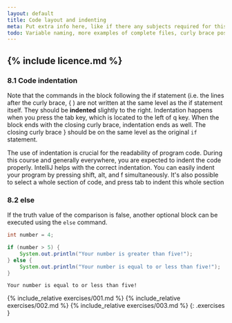```yaml
---
layout: default
title: Code layout and indenting
meta: Put extra info here, like if there any subjects required for this subject
todo: Variable naming, more examples of complete files, curly brace position
---
```

{% include licence.md %}
---
### 8.1 Code indentation

Note that the commands in the block following the if statement (i.e. the lines after the curly brace, { ) are not written at the same level as the if statement itself. They should be **indented** slightly to the right. Indentation happens when you press the tab key, which is located to the left of q key. When the block ends with the closing curly brace, indentation ends as well. The closing curly brace } should be on the same level as the original `if` statement.

The use of indentation is crucial for the readability of program code. During this course and generally everywhere, you are expected to indent the code properly. IntelliJ helps with the correct indentation. You can easily indent your program by pressing shift, alt, and f simultaneously. It's also possible to select a whole section of code, and press tab to indent this whole section

### 8.2 else

If the truth value of the comparison is false, another optional block can be executed using the `else` command.

```java
int number = 4;

if (number > 5) {
    System.out.println("Your number is greater than five!");
} else {
    System.out.println("Your number is equal to or less than five!");
}
```

```output
Your number is equal to or less than five!
```

{% include_relative exercises/001.md %}
{% include_relative exercises/002.md %}
{% include_relative exercises/003.md %}
{: .exercises }
